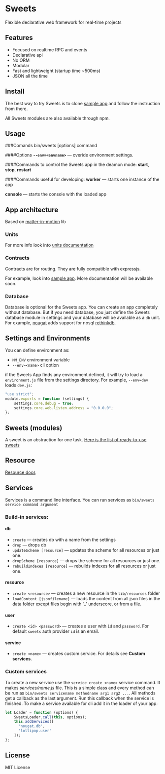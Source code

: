 # Sweets
Flexible declarative web framework for real-time projects

## Features

* Focused on realtime RPC and events
* Declarative api
* No ORM
* Modular
* Fast and lightweight (startup time ~500ms)
* JSON all the time

## Install

The best way to try Sweets is to clone [sample app](https://github.com/swts/sample) and follow the instruction from there.

All Sweets modules are also available through npm.

## Usage
###Comands
    bin/sweets [options] command

####Options
**`--env=<envname>`** — overide environment settings.

####Commands to control the Sweets app in the deamon mode:
**start**,
**stop**,
**restart**

####Commands useful for developing:
**worker** — starts one instance of the app

**console** — starts the console with the loaded app

## App architecture
Based on [matter-in-motion](https://github.com/velocityzen/matter-in-motion) lib

### Units
For more info look into [units documentation](https://github.com/dimsmol/units)

### Contracts
Contracts are for routing. They are fully compatible with expressjs.

For example, look into [sample app](https://github.com/swts/sample).
More documentation will be available soon.

### Database
Database is optional for the Sweets app. You can create an app completely without database. But if you need database, you just define the Sweets database module in settings and your database will be available as a `db` unit. For example, [nougat](https://github.com/swts/nougat) adds support for nosql [rethinkdb](http://www.rethinkdb.com).

## Settings and Environments
You can define environment as:
* `MM_ENV` environment variable
* `--env=<name>` cli option

if the Sweets App finds any environment defined, it will try to load a `environment.js` file from the settings directory. For example, `--env=dev` loads `dev.js`:

```js
"use strict";
module.exports = function (settings) {
    settings.core.debug = true;
    settings.core.web.listen.address = "0.0.0.0";
};
```

## Sweets (modules)
A sweet is an abstraction for one task.
[Here is the list of ready-to-use sweets](https://github.com/swts/sweets/blob/master/docs/sweets.md)

## Resource
[Resource docs](https://github.com/swts/sweets/blob/master/docs/Resource.md)

## Services
Services is a command line interface. You can run services as
`bin/sweets service command argument`

### Build-in services:
#### db
*   `create` — creates db with a name from the settings
*   `drop` — drops db
*   `updateScheme [resource]` — updates the scheme for all resources or just one.
*   `dropScheme [resource]` — drops the scheme for all resources or just one.
*   `rebuildIndexes [resource]` — rebuilds indexes for all resources or just one.

#### resource
*   `create <resource>` — creates a new resource in the `lib/resources` folder
*   `loadContent [jsonfilename]` — loads the content from all json files in the data folder except files begin with '_' underscore, or from a file.

#### user
*   `create <id> <password>` — creates a user with `id` and `password`. For default `sweets` auth provider `id` is an email.

#### service
*   `create <name>` — creates custom service. For details see **Custom services**.

### Custom services
To create a new service use the `service create <name>` service command. It makes *services/name.js* file. This is a simple class and every method can be run as `bin/sweets servicename methodname arg1 arg2 ...`. All methods get a callback as the last argument. Run this callback when the service is finished.
To make a service available for cli add it in the loader of your app:
```js
let Loader = function (options) {
    SweetsLoader.call(this, options);
    this.addServices([
      'nougat.db',
      'lollipop.user'
    ]);
};
```

## License
MIT License
